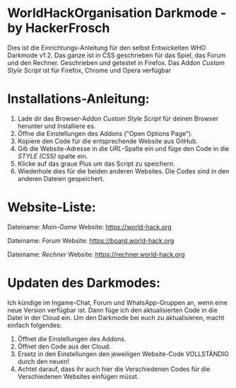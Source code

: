 # WorldHackOrganisation Darkmode - by HackerFrosch

Dies ist die Einrichtungs-Anleitung für den selbst Entwickelten WHO Darkmode v1.2.
Das ganze ist in CSS geschrieben für das Spiel, das Forum und den Rechner.
Geschrieben und getestet in Firefox. 
Das Addon _Custom Style Script_ ist für Firefox, Chrome und Opera verfügbar

    
   
    
    
    
# Installations-Anleitung:


1. Lade dir das Browser-Addon _Custom Style Script_ für deinen Browser herunter und Installiere es.
2. Öffne die Einstellungen des Addons ("Open Options Page").
3. Kopiere den Code für die entsprechende Website aus GitHub.
4. Gib die Website-Adresse in die _URL_-Spalte ein und füge den Code in die _STYLE (CSS)_ spalte ein.
5. Klicke auf das graue Plus um das Script zu speichern.
6. Wiederhole dies für die beiden anderen Websites. Die Codes sind in den anderen Dateien gespeichert.



# Website-Liste:
Dateiname: _Main-Game <Versionsnummer>_
Website: https://world-hack.org

Dateiname: _Forum <Versionsnummer>_
Website: https://board.world-hack.org

Dateiname: _Rechner <Versionsnummer>_
Website: https://rechner.world-hack.org




# Updaten des Darkmodes:

Ich kündige im Ingame-Chat, Forum und WhatsApp-Gruppen an, wenn eine neue Version verfügbar ist. 
Dann füge ich den aktualisierten Code in die Datei in der Cloud ein.
Um den Darkmode bei euch zu aktualisieren, macht einfach folgendes:

1. Öffnet die Einstellungen des Addons.
2. Öffnet den Code aus der Cloud.
3. Ersetz in den Einstellungen den jeweiligen Website-Code VOLLSTÄNDIG durch den neuen!
4. Achtet darauf, dass ihr auch hier die Verschiedenen Codes für die Verschiedenen Websites einfügen müsst.




